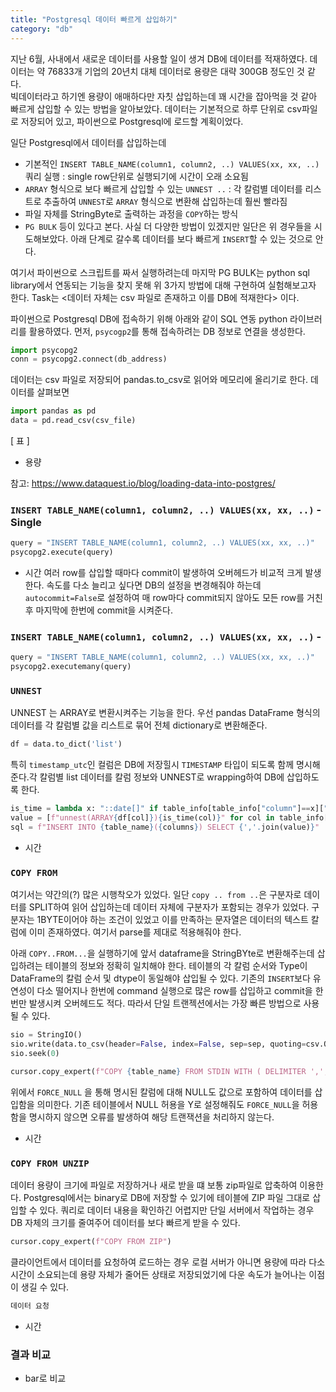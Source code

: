 ```yaml
---
title: "Postgresql 데이터 빠르게 삽입하기"
category: "db"
---
```

지난 6월, 사내에서 새로운 데이터를 사용할 일이 생겨 DB에 데이터를 적재하였다. 데이터는 약 76833개 기업의 20년치 대체 데이터로 용량은 대략 300GB 정도인 것 같다.  
빅데이터라고 하기엔 용량이 애매하다만 자칫 삽입하는데 꽤 시간을 잡아먹을 것 같아 빠르게 삽입할 수 있는 방법을 알아보았다.
데이터는 기본적으로 하루 단위로 csv파일로 저장되어 있고, 파이썬으로 Postgresql에 로드할 계획이었다.

일단 Postgresql에서 데이터를 삽입하는데
- 기본적인 `INSERT TABLE_NAME(column1, column2, ..) VALUES(xx, xx, ..)` 쿼리 실행 : single row단위로 실행되기에 시간이 오래 소요됨
- `ARRAY` 형식으로 보다 빠르게 삽입할 수 있는 `UNNEST ..` : 각 칼럼별 데이터를 리스트로 추출하여 `UNNEST`로 `ARRAY` 형식으로 변환해 삽입하는데 훨씬 빨라짐
- 파일 자체를 StringByte로 출력하는 과정을 `COPY`하는 방식
- `PG BULK` 
등이 있다고 본다. 사실 더 다양한 방법이 있겠지만 일단은 위 경우들을 시도해보았다. 
아래 단계로 갈수록 데이터를 보다 빠르게 `INSERT`할 수 있는 것으로 안다. 

여기서 파이썬으로 스크립트를 짜서 실행하려는데 마지막 PG BULK는 python sql library에서 연동되는 기능을 찾지 못해 위 3가지 방법에 대해 구현하여 실험해보고자 한다. 
Task는 <데이터 자체는 csv 파일로 존재하고 이를 DB에 적재한다> 이다.

파이썬으로 Postgresql DB에 접속하기 위해 아래와 같이 SQL 연동 python 라이브러리를 활용하였다. 
먼저, `psycogp2`를 통해 접속하려는 DB 정보로 연결을 생성한다.
```python
import psycopg2
conn = psycopg2.connect(db_address)
```

데이터는 csv 파일로 저장되어 pandas.to_csv로 읽어와 메모리에 올리기로 한다. 데이터를 살펴보면
```python
import pandas as pd
data = pd.read_csv(csv_file)
```
[ 표 ]
- 용량

참고: https://www.dataquest.io/blog/loading-data-into-postgres/

### `INSERT TABLE_NAME(column1, column2, ..) VALUES(xx, xx, ..)` - Single 
```python
query = "INSERT TABLE_NAME(column1, column2, ..) VALUES(xx, xx, ..)"
psycopg2.execute(query)
```
- 시간
여러 row를 삽입할 때마다 commit이 발생하여 오버헤드가 비교적 크게 발생한다. 속도를 다소 늘리고 싶다면 DB의 설정을 변경해줘야 하는데 `autocommit=False`로 설정하여
매 row마다 commit되지 않아도 모든 row를 거친 후 마지막에 한번에 commit을 시켜준다.

### `INSERT TABLE_NAME(column1, column2, ..) VALUES(xx, xx, ..)` - 
```python
query = "INSERT TABLE_NAME(column1, column2, ..) VALUES(xx, xx, ..)"
psycopg2.executemany(query)
```

### `UNNEST`
UNNEST 는 ARRAY로 변환시켜주는 기능을 한다. 우선 pandas DataFrame 형식의 데이터를 각 칼럼별 값을 리스트로 묶어 전체 dictionary로 변환해준다.
```python
df = data.to_dict('list') 
```
특히 `timestamp_utc`인 컬럼은 DB에 저장힐시 `TIMESTAMP` 타입이 되도록 함께 명시해준다.각 칼럼별 list 데이터를 칼럼 정보와 UNNEST로 wrapping하여 DB에 삽입하도록 한다.
```python
is_time = lambda x: "::date[]" if table_info[table_info["column"]==x]["data_type"].iloc[0] == "TIMESTAMP" else ""
value = [f"unnest(ARRAY{df[col]}){is_time(col)}" for col in table_info['column']]
sql = f"INSERT INTO {table_name}({columns}) SELECT {','.join(value)}"
```
- 시간


### `COPY FROM `

여기서는 약간의(?) 많은 시행착오가 있었다. 일단 `copy .. from ..`은 구분자로 데이터를 SPLIT하여 읽어 삽입하는데 데이터 자체에 구분자가 포함되는 경우가 있었다.
구분자는 1BYTE이어야 하는 조건이 있었고 이를 만족하는 문자열은 데이터의 텍스트 칼럼에 이미 존재하였다. 여기서 parse를 제대로 적용해줘야 한다.

아래 `COPY..FROM...`을 실행하기에 앞서 dataframe을 StringBYte로 변환해주는데 삽입하려는 테이블의 정보와 정확히 일치해야 한다. 
테이블의 각 칼럼 순서와 Type이 DataFrame의 칼럼 순서 및 dtype이 동일해야 삽입될 수 있다.
기존의 `INSERT`보다 유연성이 다소 떨어지나 한번에 command 실행으로 많은 row를 삽입하고 commit을 한번만 발생시켜 오버헤드도 적다. 
따라서 단일 트랜젝션에서는 가장 빠른 방법으로 사용될 수 있다. 
```python
sio = StringIO()
sio.write(data.to_csv(header=False, index=False, sep=sep, quoting=csv.QUOTE_NONNUMERIC))
sio.seek(0)
```

```python
cursor.copy_expert(f"COPY {table_name} FROM STDIN WITH ( DELIMITER ',', FORMAT CSV, FORCE_NULL ({','.join(columns)}));", dt)
```
위에서 `FORCE_NULL` 을 통해 명시된 칼럼에 대해 NULL도 값으로 포함하여 데이터를 삽입함을 의미한다. 기존 테이블에서 NULL 허용을 Y로 설정해줘도 `FORCE_NULL`을 허용함을 명시하지 않으면 오류를 발생하여 해당 트랜잭션을 처리하지 않는다. 
- 시간


### `COPY FROM UNZIP`
데이터 용량이 크기에 파일로 저장하거나 새로 받을 떄 보통 zip파일로 압축하여 이용한다. Postgresql에서는 binary로 DB에 저장할 수 있기에 테이블에 ZIP 파일 그대로 삽입할 수 있다.
쿼리로 데이터 내용을 확인하긴 어렵지만 단일 서버에서 작업하는 경우 DB 자체의 크기를 줄여주어 데이터를 보다 빠르게 받을 수 있다. 
```python
cursor.copy_expert(f"COPY FROM ZIP")
```
클라이언트에서 데이터를 요청하여 로드하는 경우 로컬 서버가 아니면 용량에 따라 다소 시간이 소요되는데 용량 자체가 줄어든 상태로 저장되었기에 다운 속도가 늘어나는 이점이 생길 수 있다.
```python
데이터 요청 
```
- 시간 

### 결과 비교
- bar로 비교